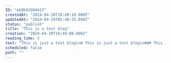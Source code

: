 ```yaml
---
ID: "eb8b9290d417"
createdAt: "2024-04-28T18:49:10.000Z"
updatedAt: "2024-04-29T05:40:33.090Z"
status: "publish"
title: "This is a test blog"
creation: "2024-04-30T18:49:00.000Z"
reading_time: 5
text: "This is just a test blog\n# This is just a test blog\n### This is just a text blog\n\n``` bash\nHello World!\n```\n\n--> We do want to test the workflow now\nAnd again :D "
scheduled: false
path: ""
---
```

